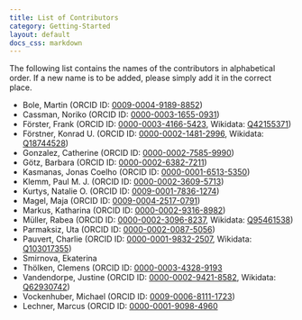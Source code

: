```yaml
---
title: List of Contributors
category: Getting-Started
layout: default
docs_css: markdown
---
```


The following list contains the names of the contributors in alphabetical order. If a new name is to be added, please simply add it in the correct place.

* Bole, Martin (ORCID ID: [0009-0004-9189-8852](https://orcid.org/0009-0004-9189-8852))
* Cassman, Noriko (ORCID ID: [0000-0003-1655-0931](https://orcid.org/0000-0003-1655-0931))
* Förster, Frank (ORCID ID: [0000-0003-4166-5423](https://orcid.org/0000-0003-4166-5423), Wikidata: [Q42155371](https://www.wikidata.org/wiki/Q42155371))
* Förstner, Konrad U. (ORCID ID: [0000-0002-1481-2996](http://orcid.org/0000-0002-1481-2996), Wikidata: [Q18744528](https://www.wikidata.org/wiki/Q18744528))
* Gonzalez, Catherine (ORCID ID: [0000-0002-7585-9990](https://orcid.org/0000-0002-7585-9990))
* Götz, Barbara (ORCID ID: [0000-0002-6382-7211](https://orcid.org/0000-0002-6382-7211))
* Kasmanas, Jonas Coelho (ORCID ID: [0000-0001-6513-5350](https://orcid.org/0000-0001-6513-5350))
* Klemm, Paul M. J. (ORCID ID: [0000-0002-3609-5713](https://orcid.org/0000-0002-3609-5713))
* Kurtys, Natalie O. (ORCID ID: [0009-0001-7836-1274](https://orcid.org/0009-0001-7836-1274))
* Magel, Maja (ORCID ID: [0009-0004-2517-0791](https://orcid.org/0009-0004-2517-0791))
* Markus, Katharina (ORCID ID: [0000-0002-9316-8982](https://orcid.org/0000-0002-9316-8982))
* Müller, Rabea (ORCID ID: [0000-0002-3096-8237](https://orcid.org/0000-0002-3096-8237), Wikidata: [Q95461538](https://www.wikidata.org/wiki/Q95461538))
* Parmaksiz, Uta (ORCID ID: [0000-0002-0087-5056](https://orcid.org/0000-0002-0087-5056))
* Pauvert, Charlie (ORCID ID: [0000-0001-9832-2507](https://orcid.org/0000-0001-9832-2507), Wikidata: [Q103017355](https://www.wikidata.org/wiki/Q103017355))
* Smirnova, Ekaterina
* Thölken, Clemens (ORCID ID: [0000-0003-4328-9193](https://orcid.org/0000-0003-4328-9193)
* Vandendorpe, Justine (ORCID ID: [0000-0002-9421-8582](https://orcid.org/0000-0002-9421-8582), Wikidata: [Q62930742](https://www.wikidata.org/wiki/Q62930742))
* Vockenhuber, Michael (ORCID ID: [0009-0006-8111-1723](https://orcid.org/0009-0006-8111-1723))
* Lechner, Marcus (ORCID ID: [0000-0001-9098-4960](https://orcid.org/0000-0001-9098-4960)
